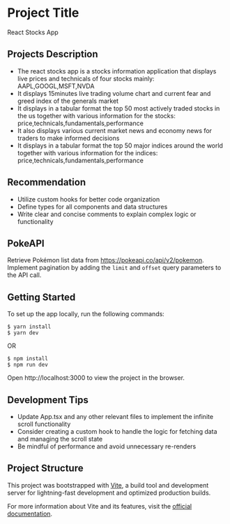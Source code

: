 # Project Title

React Stocks App

## Projects Description

- The react stocks app is a stocks information application that displays live prices and technicals of four stocks mainly: AAPL,GOOGL,MSFT,NVDA
- It displays 15minutes live trading volume chart and current fear and greed index of the generals market
- It displays in a tabular format the top 50 most actively traded stocks in the us together with various information for the stocks: price,technicals,fundamentals,performance
- It also displays various current market news and economy news for traders to make informed decisions
- It displays in a tabular format the top 50 major indices around the world together with various information for the indices: price,technicals,fundamentals,performance

## Recommendation

- Utilize custom hooks for better code organization
- Define types for all components and data structures
- Write clear and concise comments to explain complex logic or functionality

## PokeAPI

Retrieve Pokémon list data from https://pokeapi.co/api/v2/pokemon. Implement pagination by adding the `limit` and `offset` query parameters to the API call.

## Getting Started

To set up the app locally, run the following commands:

```shell
$ yarn install
$ yarn dev
```

OR

```shell
$ npm install
$ npm run dev
```

Open http://localhost:3000 to view the project in the browser.

## Development Tips

- Update App.tsx and any other relevant files to implement the infinite scroll functionality
- Consider creating a custom hook to handle the logic for fetching data and managing the scroll state
- Be mindful of performance and avoid unnecessary re-renders

## Project Structure

This project was bootstrapped with [Vite](https://vitejs.dev/), a build tool and development server for lightning-fast development and optimized production builds.

For more information about Vite and its features, visit the [official documentation](https://vitejs.dev/guide/).
